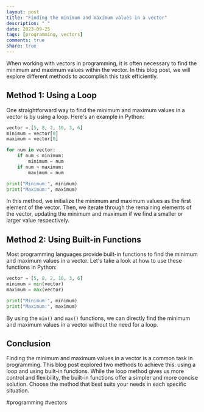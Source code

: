 ```yaml
---
layout: post
title: "Finding the minimum and maximum values in a vector"
description: " "
date: 2023-09-25
tags: [programming, vectors]
comments: true
share: true
---
```


When working with vectors in programming, it is often necessary to find the minimum and maximum values within the vector. In this blog post, we will explore different methods to accomplish this task efficiently.

## Method 1: Using a Loop

One straightforward way to find the minimum and maximum values in a vector is by using a loop. Here's an example in Python:

```python
vector = [5, 8, 2, 10, 3, 6]
minimum = vector[0]
maximum = vector[0]

for num in vector:
    if num < minimum:
        minimum = num
    if num > maximum:
        maximum = num

print("Minimum:", minimum)
print("Maximum:", maximum)
```

In this method, we initialize the minimum and maximum values as the first element of the vector. Then, we iterate through the remaining elements of the vector, updating the minimum and maximum if we find a smaller or larger value respectively.

## Method 2: Using Built-in Functions

Most programming languages provide built-in functions to find the minimum and maximum values in a vector. Let's take a look at how to use these functions in Python:

```python
vector = [5, 8, 2, 10, 3, 6]
minimum = min(vector)
maximum = max(vector)

print("Minimum:", minimum)
print("Maximum:", maximum)
```

By using the `min()` and `max()` functions, we can directly find the minimum and maximum values in a vector without the need for a loop.

## Conclusion

Finding the minimum and maximum values in a vector is a common task in programming. This blog post explored two methods to achieve this: using a loop and using built-in functions. While the loop method gives us more control and flexibility, the built-in functions offer a simpler and more concise solution. Choose the method that best suits your needs in each specific situation.

#programming #vectors